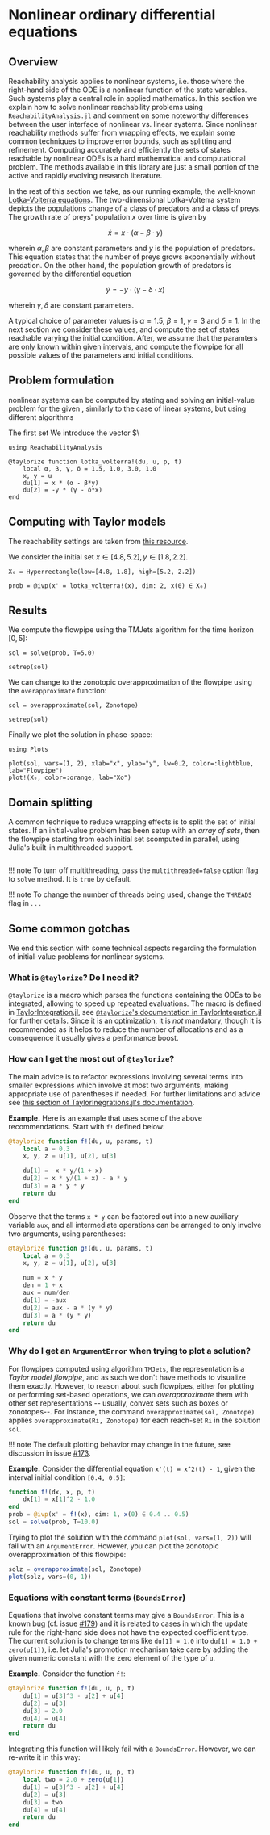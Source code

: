 # Nonlinear ordinary differential equations

## Overview

Reachability analysis applies to nonlinear systems, i.e. those where the right-hand
side of the ODE is a nonlinear function of the state variables. Such systems
play a central role in applied mathematics. In this section we explain how to solve
nonlinear reachability problems using `ReachabilityAnalysis.jl` and comment on some
noteworthy differences between the user interface of nonlinear vs. linear systems.
Since nonlinear reachability methods suffer from wrapping effects, we explain some
common techniques to improve error bounds, such as splitting and refinement.
Computing accurately and efficiently the sets of states reachable by nonlinear ODEs
is a hard mathematical and computational problem. The methods available in this
library are just a small portion of the active and rapidly evolving research
literature.

In the rest of this section we take, as our running example, the well-known
[Lotka-Volterra equations](https://en.wikipedia.org/wiki/Lotka%E2%80%93Volterra_equations).
The two-dimensional Lotka-Volterra system depicts the populations change of a class of predators and a class of preys. The growth rate of preys' population $x$ over time is given by

```math
\dot{x} = x\cdot (\alpha - \beta \cdot y)
```
wherein  $\alpha, \beta$ are constant parameters and $y$ is the population of predators.
This equation states that the number of preys grows exponentially without predation.
On the other hand, the population growth of predators is governed by the differential
equation

```math
\dot{y} = -y\cdot (\gamma - \delta\cdot x)
```
wherein  $\gamma, \delta$ are constant parameters.

A typical choice of parameter values is $\alpha = 1.5$, $\beta = 1$,
$\gamma = 3$ and $\delta = 1$. In the next section we consider these values, and
compute the set of states reachable varying the initial condition. After, we assume
that the paramters are only known within given intervals, and compute the flowpipe
for all possible values of the parameters and initial conditions.

## Problem formulation

nonlinear systems can be computed by stating and solving an initial-value
problem for the given , similarly to the case of linear systems, but using different algorithms

The first set
We introduce the vector $\

```@example lotka_volterra
using ReachabilityAnalysis

@taylorize function lotka_volterra!(du, u, p, t)
    local α, β, γ, δ = 1.5, 1.0, 3.0, 1.0
    x, y = u
    du[1] = x * (α - β*y)
    du[2] = -y * (γ - δ*x)
end
```

## Computing with Taylor models

The reachability settings are taken from [this resource](https://ths.rwth-aachen.de/research/projects/hypro/lotka-volterra/).

We consider the initial set  $x\in [4.8,5.2], y \in [1.8,2.2]$.

```@example lotka_volterra
X₀ = Hyperrectangle(low=[4.8, 1.8], high=[5.2, 2.2])

prob = @ivp(x' = lotka_volterra!(x), dim: 2, x(0) ∈ X₀)
```

## Results

We compute the flowpipe using the TMJets algorithm for the time horizon $[0,5]$:

```@example lotka_volterra
sol = solve(prob, T=5.0)

setrep(sol)
```

We can change to the zonotopic overapproximation of the flowpipe using
the `overapproximate` function:

```@example lotka_volterra
sol = overapproximate(sol, Zonotope)

setrep(sol)
```

Finally we plot the solution in phase-space:

```@example lotka_volterra
using Plots

plot(sol, vars=(1, 2), xlab="x", ylab="y", lw=0.2, color=:lightblue, lab="Flowpipe")
plot!(X₀, color=:orange, lab="Xo")
```

## Domain splitting

A common technique to reduce wrapping effects is to split the set of initial
states. If an initial-value problem has been setup with an *array of sets*, then
the flowpipe starting from each initial set scomputed in parallel, using Julia's
built-in multithreaded support.

```julia

```

!!! note
    To turn off multithreading, pass the `multithreaded=false` option flag to
    `solve` method. It is `true` by default.


!!! note
    To change the number of threads being used, change the `THREADS` flag in . . .


## Some common gotchas

We end this section with some technical aspects regarding the formulation of
initial-value problems for nonlinear systems.

### What is `@taylorize`? Do I need it?

`@taylorize` is a macro which parses the functions containing the ODEs to be integrated,
allowing to speed up repeated evaluations. The macro is defined in
[TaylorIntegration.jl](https://github.com/PerezHz/TaylorIntegration.jl), see
[`@taylorize`'s documentation in TaylorIntegration.jl](https://perezhz.github.io/TaylorIntegration.jl/stable/taylorize/)
for further details. Since it is an optimization, it is *not* mandatory,
though it is recommended as it helps to reduce the number of allocations and as a
consequence it usually gives a performance boost.

### How can I get the most out of `@taylorize`?

The main advice is to refactor expressions involving several terms into smaller
expressions which involve at most two arguments, making appropriate use of parentheses
if needed. For further limitations and advice see [this section of TaylorInegrations.jl's
documentation](https://perezhz.github.io/TaylorIntegration.jl/stable/taylorize/#Limitations-and-some-advices-1).

**Example.** Here is an example that uses some of the above recommendations.
Start with `f!` defined below:

```julia
@taylorize function f!(du, u, params, t)
    local a = 0.3
    x, y, z = u[1], u[2], u[3]

    du[1] = -x * y/(1 + x)
    du[2] = x * y/(1 + x) - a * y
    du[3] = a * y * y
    return du
end
```

Observe that the terms `x * y` can be factored out into a new auxiliary variable
`aux`, and all intermediate operations can be arranged to only involve two arguments,
using parentheses:

```julia
@taylorize function g!(du, u, params, t)
    local a = 0.3
    x, y, z = u[1], u[2], u[3]

    num = x * y
    den = 1 + x
    aux = num/den
    du[1] = -aux
    du[2] = aux - a * (y * y)
    du[3] = a * (y * y)
    return du
end
```

### Why do I get an `ArgumentError` when trying to plot a solution?

For flowpipes computed using algorithm `TMJets`, the representation is a
*Taylor model flowpipe*, and as such we don't have methods to visualize them exactly.
However, to reason about such flowpipes, either for plotting or performing set-based
operations, we can *overapproximate* them with other set representations
-- usually, convex sets such as boxes or zonotopes--. For instance, the command
`overapproximate(sol, Zonotope)` applies `overapproximate(Ri, Zonotope)` for each
reach-set `Ri` in the solution `sol`.

!!! note
    The default plotting behavior may change in the future, see discussion in
    issue [#173](https://github.com/JuliaReach/ReachabilityAnalysis.jl/issues/173).

**Example.** Consider the differential equation `x'(t) = x^2(t) - 1`, given the interval
initial condition `[0.4, 0.5]`:

```julia
function f!(dx, x, p, t)
    dx[1] = x[1]^2 - 1.0
end
prob = @ivp(x' = f!(x), dim: 1, x(0) ∈ 0.4 .. 0.5)
sol = solve(prob, T=10.0)
```
Trying to plot the solution with the command `plot(sol, vars=(1, 2))` will fail with
an `ArgumentError`. However, you can plot the zonotopic overapproximation of this flowpipe:

```julia
solz = overapproximate(sol, Zonotope)
plot(solz, vars=(0, 1))
```

### Equations with constant terms (`BoundsError`)

Equations that involve constant terms may give a `BoundsError`. This is a known bug
(cf. issue [#179](https://github.com/JuliaReach/ReachabilityAnalysis.jl/issues/179))
and it is related to cases in which the update rule for the right-hand side does not
have the expected coefficient type. The current solution is to change terms
like `du[1] = 1.0` into `du[1] = 1.0 + zero(u[1])`, i.e. let Julia's promotion mechanism
take care by adding the given numeric constant with the zero element of the type of `u`.

**Example.** Consider the function `f!`:

```julia
@taylorize function f!(du, u, p, t)
    du[1] = u[3]^3 - u[2] + u[4]
    du[2] = u[3]
    du[3] = 2.0
    du[4] = u[4]
    return du
end
```
Integrating this function will likely fail with a `BoundsError`. However, we can
re-write it in this way:

```julia
@taylorize function f!(du, u, p, t)
    local two = 2.0 + zero(u[1])
    du[1] = u[3]^3 - u[2] + u[4]
    du[2] = u[3]
    du[3] = two
    du[4] = u[4]
    return du
end
```
